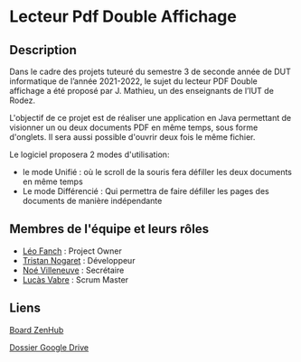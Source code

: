 # Lecteur Pdf Double Affichage

## Description

Dans le cadre des projets tuteuré du semestre 3 de seconde année de DUT informatique de l’année 2021-2022, le sujet du lecteur PDF Double affichage a été proposé par J. Mathieu, un des enseignants de l’IUT de Rodez.

L'objectif de ce projet est de réaliser une application en Java permettant de visionner un ou deux documents PDF en même temps, sous forme d'onglets. Il sera aussi possible d'ouvrir deux fois le même fichier.

Le logiciel proposera 2 modes d'utilisation:
- le mode Unifié : où le scroll de la souris fera défiller les deux documents en même temps
- Le mode Différencié : Qui permettra de faire défiller les pages des documents de manière indépendante

## Membres de l'équipe et leurs rôles

- [Léo Fanch](https://github.com/leofranch) : Project Owner
- [Tristan Nogaret](https://github.com/Zanter12) : Développeur
- [Noé Villeneuve](https://github.com/NonoL3Robot) : Secrétaire
- [Lucàs Vabre](https://github.com/LucasV-IUT) : Scrum Master

## Liens

[Board ZenHub](https://github.com/lucasv-iut/lecteurpdfdoubleaffichage#workspaces/projet-tutor-10-1---lecteur-pdf-double-affichage-616c71eeaee520001a44f1b8/board)

[Dossier Google Drive](https://drive.google.com/drive/folders/1XNrUIAbVwIBt0WXMwRad3ezOf_gg-NOW?usp=sharing)
